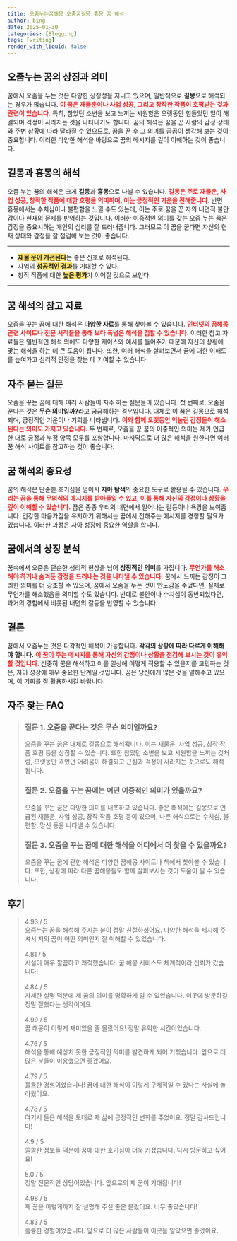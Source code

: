 ```yaml
---
title: 오줌누는꿈해몽 오줌꿈길몽 흉몽 꿈 해석
author: bing
date: 2025-01-30
categories: [Blogging]
tags: [writing]
render_with_liquid: false
---
```



<h2 id='오줌누는 꿈의 상징과 의미'>오줌누는 꿈의 상징과 의미</h2>

<p>꿈에서 오줌을 누는 것은 다양한 상징성을 지니고 있으며, 일반적으로 <b>길몽</b>으로 해석되는 경우가 많습니다. <b><span style="color: #ee2323;">이 꿈은 재물운이나 사업 성공, 그리고 창작한 작품이 호평받는 것과 관련이 있습니다.</span></b> 특히, 참았던 소변을 보고 느끼는 시원함은 오랫동안 힘들었던 일이 해결되며 걱정이 사라지는 것을 나타내기도 합니다. 꿈의 해석은 꿈을 꾼 사람의 감정 상태와 주변 상황에 따라 달라질 수 있으므로, 꿈을 꾼 후 그 의미를 곰곰이 생각해 보는 것이 중요합니다. 이러한 다양한 해석을 바탕으로 꿈의 메시지를 깊이 이해하는 것이 좋습니다.</p>

<h2 id='길몽과 흉몽의 해석'>길몽과 흉몽의 해석</h2>

<p>오줌 누는 꿈의 해석은 크게 <b>길몽</b>과 <b>흉몽</b>으로 나뉠 수 있습니다. <b><span style="color: #ee2323;">길몽은 주로 재물운, 사업 성공, 창작한 작품에 대한 호평을 의미하며, 이는 긍정적인 기운을 전해줍니다.</span></b> 반면 흉몽에서는 수치심이나 불편함을 느낄 수도 있는데, 이는 주로 꿈을 꾼 자의 내면적 불안감이나 현재의 문제를 반영하는 것입니다. 이러한 이중적인 의미를 갖는 오줌 누는 꿈은 감정을 중요시하는 개인의 심리를 잘 드러내줍니다. 그러므로 이 꿈을 꾼다면 자신의 현재 상태와 감정을 잘 점검해 보는 것이 좋습니다.</p>

<hr />

<ul>
    <li><b><span style="background-color: #ffe066;">재물 운이 개선된다</span></b>는 좋은 신호로 해석된다.</li>
    <li>사업의 <b><span style="background-color: #ffe066;">성공적인 결과</span></b>를 기대할 수 있다.</li>
    <li>창작 작품에 대한 <b><span style="background-color: #ffe066;">높은 평가</span></b>가 이어질 것으로 보인다.</li>
</ul>

<hr />

<h2 id='꿈 해석의 참고 자료'>꿈 해석의 참고 자료</h2>

<p>오줌을 꾸는 꿈에 대한 해석은 <b>다양한 자료</b>를 통해 찾아볼 수 있습니다. <b><span style="color: #ee2323;">인터넷의 꿈해몽 관련 사이트나 전문 서적들을 통해 보다 폭넓은 해석을 접할 수 있습니다.</span></b> 이러한 참고 자료들은 일반적인 해석 외에도 다양한 케이스와 예시를 들어주기 때문에 자신의 상황에 맞는 해석을 하는 데 큰 도움이 됩니다. 또한, 여러 해석을 살펴보면서 꿈에 대한 이해도를 높여가고 심리적 안정을 찾는 데 기여할 수 있습니다.</p>

<h2 id='자주 묻는 질문'>자주 묻는 질문</h2>

<p>오줌을 꾸는 꿈에 대해 여러 사람들이 자주 하는 질문들이 있습니다. 첫 번째로, 오줌을 꾼다는 것은 <b>무슨 의미일까?</b>라고 궁금해하는 경우입니다. 대체로 이 꿈은 길몽으로 해석되며, 긍정적인 기운이나 기회를 나타냅니다. <b><span style="color: #ee2323;">이와 함께 오랫동안 억눌린 감정들이 해소된다는 의미도 가지고 있습니다.</span></b> 두 번째로, 오줌을 꾼 꿈의 이중적인 의미는 제가 언급한 대로 긍정과 부정 양쪽 모두를 포함합니다. 마지막으로 더 많은 해석을 원한다면 여러 꿈 해석 사이트를 참고하는 것이 좋습니다.</p>

<h2 id='꿈 해석의 중요성'>꿈 해석의 중요성</h2>

<p>꿈의 해석은 단순한 호기심을 넘어서 <b>자아 탐색</b>의 중요한 도구로 활용될 수 있습니다. <b><span style="color: #ee2323;">우리는 꿈을 통해 무의식의 메시지를 받아들일 수 있고, 이를 통해 자신의 감정이나 상황을 깊이 이해할 수 있습니다.</span></b> 꿈은 종종 우리의 내면에서 일어나는 갈등이나 욕망을 보여줍니다. 건강한 마음가짐을 유지하기 위해서는 꿈에서 전해주는 메시지를 경청할 필요가 있습니다. 이러한 과정은 자아 성장에 중요한 역할을 합니다.</p>

<h2 id='꿈에서의 상징 분석'>꿈에서의 상징 분석</h2>

<p>꿈속에서 오줌은 단순한 생리적 현상을 넘어 <b>상징적인 의미</b>를 가집니다. <b><span style="color: #ee2323;">무언가를 해소해야 하거나 숨겨둔 감정을 드러내는 것을 나타낼 수 있습니다.</span></b> 꿈에서 느끼는 감정이 그러한 의미를 더 강조할 수 있으며, 꿈에서 오줌을 누는 것이 안도감을 주었다면, 실제로 무언가를 해소했음을 의미할 수도 있습니다. 반대로 불안이나 수치심이 동반되었다면, 과거의 경험에서 비롯된 내면의 갈등을 반영할 수 있습니다.</p>

<h2 id='결론'>결론</h2>

<p>꿈에서 오줌누는 것은 다각적인 해석이 가능합니다. <b>각각의 상황에 따라 다르게 이해해야 합니다.</b> <b><span style="color: #ee2323;">이 꿈이 주는 메시지를 통해 자신의 감정이나 상황을 점검해 보시는 것이 유익할 것입니다.</span></b> 신중히 꿈을 해석하고 이를 일상에 어떻게 적용할 수 있을지를 고민하는 것은, 자아 성장에 매우 중요한 단계일 것입니다. 꿈은 당신에게 많은 것을 말해주고 있으며, 이 기회를 잘 활용하시길 바랍니다.</p>


<h2 id='자주_찾는_FAQ'>자주 찾는 FAQ</h2>
<div itemscope="" itemtype="https://schema.org/FAQPage"> 
<blockquote> 
<div itemscope="" itemprop="mainEntity" itemtype="https://schema.org/Question"> 
<h3 itemprop="name">질문 1. 오줌을 꾼다는 것은 무슨 의미일까요?</h3> 
<div itemscope="" itemprop="acceptedAnswer" itemtype="https://schema.org/Answer"> 
<span itemprop="text"> 
<p>오줌을 꾸는 꿈은 대체로 길몽으로 해석됩니다. 이는 재물운, 사업 성공, 창작 작품 호평 등을 상징할 수 있습니다. 또한 참았던 소변을 보고 시원함을 느끼는 것처럼, 오랫동안 겪었던 어려움이 해결되고 근심과 걱정이 사라지는 것으로도 해석됩니다.</p> 
</span> 
</div> 
</div> 
<div itemscope="" itemprop="mainEntity" itemtype="https://schema.org/Question"> 
<h3 itemprop="name">질문 2. 오줌을 꾸는 꿈에는 어떤 이중적인 의미가 있을까요?</h3> 
<div itemscope="" itemprop="acceptedAnswer" itemtype="https://schema.org/Answer"> 
<span itemprop="text"> 
<p>오줌을 꾸는 꿈은 다양한 의미를 내포하고 있습니다. 좋은 해석에는 길몽으로 언급된 재물운, 사업 성공, 창작 작품 호평 등이 있으며, 나쁜 해석으로는 수치심, 불편함, 망신 등을 나타낼 수 있습니다.</p> 
</span> 
</div> 
</div> 
<div itemscope="" itemprop="mainEntity" itemtype="https://schema.org/Question"> 
<h3 itemprop="name">질문 3. 오줌을 꾸는 꿈에 대한 해석을 어디에서 더 찾을 수 있을까요?</h3> 
<div itemscope="" itemprop="acceptedAnswer" itemtype="https://schema.org/Answer"> 
<span itemprop="text"> 
<p>오줌을 꾸는 꿈에 관한 해석은 다양한 꿈해몽 사이트나 책에서 찾아볼 수 있습니다. 또한, 상황에 따라 다른 꿈해몽들도 함께 살펴보시는 것이 도움이 될 수 있습니다.</p> 
</span> 
</div> 
</div> 
</blockquote> 
</div>
<h2 id='후기'>후기</h2>
<div itemscope itemtype="https://schema.org/Product">
  <blockquote>
  <div itemprop="review" itemscope itemtype="https://schema.org/Review">
      <div itemprop="reviewRating" itemscope itemtype="https://schema.org/Rating"> <span itemprop="ratingValue">4.93</span> / <span itemprop="bestRating">5</span> </div>
      <span itemprop="reviewBody">오줌누는 꿈을 해석해 주시는 분이 정말 친절하셨어요. 다양한 해석을 제시해 주셔서 저의 꿈이 어떤 의미인지 잘 이해할 수 있었습니다.</span>
  </div>
  <br>
  <div itemprop="review" itemscope itemtype="https://schema.org/Review">
      <div itemprop="reviewRating" itemscope itemtype="https://schema.org/Rating"> <span itemprop="ratingValue">4.81</span> / <span itemprop="bestRating">5</span> </div>
      <span itemprop="reviewBody">시설이 매우 깔끔하고 쾌적했습니다. 꿈 해몽 서비스도 체계적이라 신뢰가 갔습니다!</span>
  </div>
  <br>
  <div itemprop="review" itemscope itemtype="https://schema.org/Review">
      <div itemprop="reviewRating" itemscope itemtype="https://schema.org/Rating"> <span itemprop="ratingValue">4.84</span> / <span itemprop="bestRating">5</span> </div>
      <span itemprop="reviewBody">자세한 설명 덕분에 제 꿈의 의미를 명확하게 알 수 있었습니다. 이곳에 방문하길 정말 잘했다는 생각이에요.</span>
  </div>
  <br>
  <div itemprop="review" itemscope itemtype="https://schema.org/Review">
      <div itemprop="reviewRating" itemscope itemtype="https://schema.org/Rating"> <span itemprop="ratingValue">4.99</span> / <span itemprop="bestRating">5</span> </div>
      <span itemprop="reviewBody">꿈 해몽이 이렇게 재미있을 줄 몰랐어요! 정말 유익한 시간이었습니다.</span>
  </div>
  <br>
  <div itemprop="review" itemscope itemtype="https://schema.org/Review">
      <div itemprop="reviewRating" itemscope itemtype="https://schema.org/Rating"> <span itemprop="ratingValue">4.76</span> / <span itemprop="bestRating">5</span> </div>
      <span itemprop="reviewBody">해석을 통해 예상치 못한 긍정적인 의미를 발견하게 되어 기뻤습니다. 앞으로 더 많은 분들이 이용했으면 좋겠어요.</span>
  </div>
  <br>
  <div itemprop="review" itemscope itemtype="https://schema.org/Review">
      <div itemprop="reviewRating" itemscope itemtype="https://schema.org/Rating"> <span itemprop="ratingValue">4.79</span> / <span itemprop="bestRating">5</span> </div>
      <span itemprop="reviewBody">훌륭한 경험이었습니다! 꿈에 대한 해석이 이렇게 구체적일 수 있다는 사실에 놀라웠어요.</span>
  </div>
  <br>
  <div itemprop="review" itemscope itemtype="https://schema.org/Review">
      <div itemprop="reviewRating" itemscope itemtype="https://schema.org/Rating"> <span itemprop="ratingValue">4.78</span> / <span itemprop="bestRating">5</span> </div>
      <span itemprop="reviewBody">여기서 들은 해석을 토대로 제 삶에 긍정적인 변화를 주었어요. 정말 감사드립니다!</span>
  </div>
  <br>
  <div itemprop="review" itemscope itemtype="https://schema.org/Review">
      <div itemprop="reviewRating" itemscope itemtype="https://schema.org/Rating"> <span itemprop="ratingValue">4.9</span> / <span itemprop="bestRating">5</span> </div>
      <span itemprop="reviewBody">쏠쏠한 정보들 덕분에 꿈에 대한 호기심이 더욱 커졌습니다. 다시 방문하고 싶어요!</span>
  </div>
  <br>
  <div itemprop="review" itemscope itemtype="https://schema.org/Review">
      <div itemprop="reviewRating" itemscope itemtype="https://schema.org/Rating"> <span itemprop="ratingValue">5.0</span> / <span itemprop="bestRating">5</span> </div>
      <span itemprop="reviewBody">정말 전문적인 상담이었습니다. 앞으로의 제 꿈이 기대됩니다!</span>
  </div>
  <br>
  <div itemprop="review" itemscope itemtype="https://schema.org/Review">
      <div itemprop="reviewRating" itemscope itemtype="https://schema.org/Rating"> <span itemprop="ratingValue">4.98</span> / <span itemprop="bestRating">5</span> </div>
      <span itemprop="reviewBody">제 꿈을 이렇게까지 잘 설명해 주실 줄은 몰랐어요. 너무 좋았습니다!</span>
  </div>
  <br>
  <div itemprop="review" itemscope itemtype="https://schema.org/Review">
      <div itemprop="reviewRating" itemscope itemtype="https://schema.org/Rating"> <span itemprop="ratingValue">4.83</span> / <span itemprop="bestRating">5</span> </div>
      <span itemprop="reviewBody">훌륭한 경험이었습니다. 앞으로 더 많은 사람들이 이곳을 알았으면 좋겠어요.</span>
  </div>
  </blockquote>
</div>
